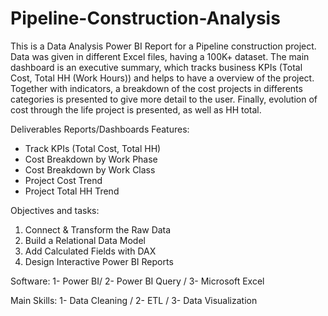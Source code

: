 # Pipeline-Construction-Analysis
This is a Data Analysis Power BI Report for a Pipeline construction project. Data was given in different Excel files, having a 100K+ dataset. The main dashboard is an executive summary, which tracks business KPIs (Total Cost, Total HH (Work Hours)) and helps to have a overview of the project. Together with indicators, a breakdown of the cost projects in differents categories is presented to give more detail to the user. Finally, evolution of cost through the life project is presented, as well as HH total.

Deliverables Reports/Dashboards Features:
- Track KPIs (Total Cost, Total HH)
- Cost Breakdown by Work Phase
- Cost Breakdown by Work Class
-	Project Cost Trend 
-	Project Total HH Trend

Objectives and tasks:
1.	Connect & Transform the Raw Data
2.	Build a Relational Data Model
3.	Add Calculated Fields with DAX
4.	Design Interactive Power BI Reports

Software: 1- Power BI/ 2- Power BI Query / 3- Microsoft Excel

Main Skills: 1- Data Cleaning / 2- ETL / 3- Data Visualization
